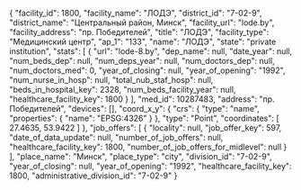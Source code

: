 {
    "facility_id": 1800,
    "facility_name": "ЛОДЭ",
    "district_id": "7-02-9",
    "district_name": "Центральный район, Минск",
    "facility_url": "lode.by",
    "facility_address": "пр. Победителей",
    "title": "ЛОДЭ",
    "facility_type": "Медицинский центр",
    "ap_1": "133",
    "name": "ЛОДЭ",
    "state": "private institution",
    "stats": [
        {
            "url": "lode-8.by",
            "dep_name": null,
            "date_year": null,
            "num_beds_dep": null,
            "num_deps_year": null,
            "num_doctors_dep": null,
            "num_doctors_med": 0,
            "year_of_closing": null,
            "year_of_opening": "1992",
            "num_nurse_in_hosp": null,
            "total_nub_staf_hosp": null,
            "beds_in_hospital_key": 2328,
            "num_beds_facility_year": null,
            "healthcare_facility_key": 1800
        }
    ],
    "med_id": 10287483,
    "address": "пр. Победителей",
    "devices": [],
    "coord_x_y": {
        "crs": {
            "type": "name",
            "properties": {
                "name": "EPSG:4326"
            }
        },
        "type": "Point",
        "coordinates": [
            27.4635,
            53.9422
        ]
    },
    "job_offers": [
        {
            "locality": null,
            "job_offer_key": 597,
            "date_of_data_update": null,
            "number_of_job_offers": null,
            "healthcare_facility_key": 1800,
            "number_of_job_offers_for_midlevel": null
        }
    ],
    "place_name": "Минск",
    "place_type": "city",
    "division_id": "7-02-9",
    "year_of_closing": null,
    "year_of_opening": "1992",
    "healthcare_facility_key": 1800,
    "administrative_division_id": "7-02-9"
}